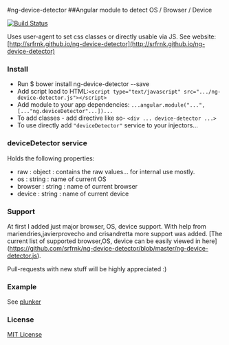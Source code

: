 #ng-device-detector
##Angular module to detect OS / Browser / Device

[![Build Status](https://travis-ci.org/srfrnk/ng-device-detector.svg?branch=master)](https://travis-ci.org/srfrnk/ng-device-detector)

Uses user-agent to set css classes or directly usable via JS.
See website: [http://srfrnk.github.io/ng-device-detector](http://srfrnk.github.io/ng-device-detector)

### Install
* Run $ bower install ng-device-detector --save
* Add script load to HTML:`<script type="text/javascript" src=".../ng-device-detector.js"></script>`
* Add module to your app dependencies: `...angular.module("...", [..."ng.deviceDetector"...])...`
* To add classes - add directive like so- `<div ... device-detector ...>`
* To use directly add `"deviceDetector"` service to your injectors...

### deviceDetector service
Holds the following properties:
* raw : object : contains the raw values... for internal use mostly.
* os : string : name of current OS
* browser : string : name of current browser
* device : string : name of current device
 
### Support
At first I added just major browser, OS, device support.
With help from mariendries,javierprovecho and crisandretta more support was added.
[The current list of supported browser,OS, device can be easily viewed in here] (https://github.com/srfrnk/ng-device-detector/blob/master/ng-device-detector.js).

Pull-requests with new stuff will be highly appreciated :)

### Example

See [plunker](http://plnkr.co/edit/urqMI1?p=preview)

### License

[MIT License](//github.com/srfrnk/ng-device-detector/blob/master/license.txt)
